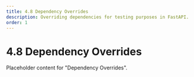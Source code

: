 ```yaml
---
title: 4.8 Dependency Overrides
description: Overriding dependencies for testing purposes in FastAPI.
order: 1
---
```


# 4.8 Dependency Overrides

Placeholder content for "Dependency Overrides".
